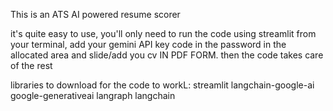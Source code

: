 This is an ATS AI powered resume scorer 

it's quite easy to use, you'll only need to run the code using streamlit from your terminal, add your gemini API key code in the password in the allocated area and slide/add you cv IN PDF FORM. then the code takes care of the rest 

libraries to download for the code to workL: 
streamlit 
langchain-google-ai 
google-generativeai 
langraph 
langchain 



